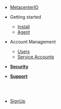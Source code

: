 - [MetacenterIO](/)

- Getting started
  - [<span class="fa fa-caret-right">  Install</span>](install.md)
  - [<span class="fa fa-caret-right">  Agent</span>](agent.md)

- Account Management
  - [<span class="fa fa-caret-right">  Users</span>](users.md)
  - [<span class="fa fa-caret-right">  Service Accounts</span>](serviceaccount.md)


- [**Security**](security.md)


- [**Support**](support.md)

<br>
<br>

- [<span class="fa fa-sign-in">  SignUp</span>](https://console.metacenter.io/login#signup)